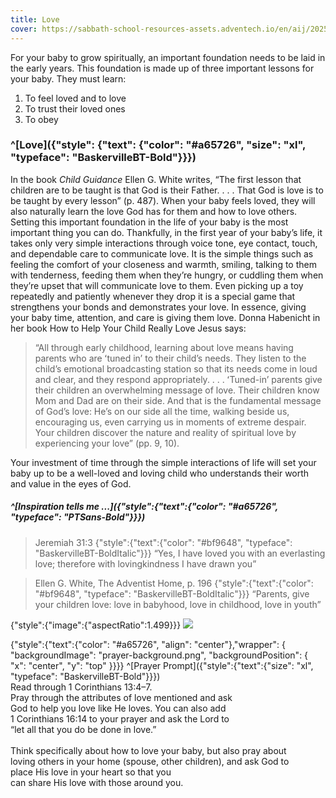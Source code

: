 ```yaml
---
title: Love
cover: https://sabbath-school-resources-assets.adventech.io/en/aij/2025-00-bb-pb/part-1-03-the-foundation-for-spiritual-growth/plant.png
---
```


For your baby to grow spiritually, an important foundation needs to be laid in the early years. This foundation is made up of three important lessons for your baby.
They must learn:

1. To feel loved and to love
2. To trust their loved ones
3. To obey


### ^[Love]({"style": {"text": {"color": "#a65726", "size": "xl", "typeface": "BaskervilleBT-Bold"}}})

In the book _Child Guidance_ Ellen G. White writes, “The first lesson that children are to be taught is that God is their Father. . . . That God is love is to be taught by every lesson” (p. 487). When your baby feels loved, they will also naturally learn the love God has for them and how to love others. Setting this important foundation in the life of your baby is the most important thing you can do. Thankfully, in the first year of your baby’s life, it takes only very simple interactions through voice tone, eye contact, touch, and dependable care to communicate love. It is the simple things such as feeling the comfort of your closeness and warmth, smiling, talking to them with tenderness, feeding them when they’re hungry, or cuddling them when they’re upset that will communicate love to them. Even picking up a toy repeatedly and patiently whenever they drop it is a special game that strengthens your bonds and demonstrates your love. In essence, giving your baby time, attention, and care is giving them love. Donna Habenicht in her book How to Help Your Child Really Love Jesus says:

> “All through early childhood, learning about love means having parents who are ʻtuned inʼ to their child’s needs. They listen to the child’s emotional broadcasting station so that its needs come in loud and clear, and they respond appropriately. . . . ʻTuned-inʼ parents give their children an overwhelming message of love. Their children know Mom and Dad are on their side. And that is the fundamental message of God’s love: He’s on our side all the time, walking beside us, encouraging us, even carrying us in moments of extreme despair. Your children discover the nature and reality of spiritual love by experiencing your love” (pp. 9, 10).

Your investment of time through the simple interactions of life will set your baby up to be a well-loved and loving child who understands their worth and value in the eyes of God.

##### ^[Inspiration tells me ...]({"style":{"text":{"color": "#a65726", "typeface": "PTSans-Bold"}}})

> <callout>Jeremiah 31:3</callout>
> {"style":{"text":{"color": "#bf9648", "typeface": "BaskervilleBT-BoldItalic"}}}
> “Yes, I have loved you with an everlasting love; therefore with lovingkindness I have drawn you”

> <callout>Ellen G. White, The Adventist Home, p. 196</callout>
> {"style":{"text":{"color": "#bf9648", "typeface": "BaskervilleBT-BoldItalic"}}}
> “Parents, give your children love: love in babyhood, love in childhood, love in youth”

{"style":{"image":{"aspectRatio":1.499}}}
![](https://sabbath-school-resources-assets.adventech.io/en/aij/2025-01-bb-pb/part-1-03-the-foundation-for-spiritual-growth/cover.png)

{"style":{"text":{"color": "#a65726", "align": "center"},"wrapper": { "backgroundImage": "prayer-background.png", "backgroundPosition": { "x": "center", "y": "top" }}}}
^[Prayer Prompt]({"style":{"text":{"size": "xl", "typeface": "BaskervilleBT-Bold"}}})\
Read through 1 Corinthians 13:4–7.\
Pray through the attributes of love mentioned and ask\
God to help you love like He loves. You can also add\
1 Corinthians 16:14 to your prayer and ask the Lord to\
“let all that you do be done in love.”\
\
Think specifically about how to love your baby, but also pray about\
loving others in your home (spouse, other children), and ask God to\
place His love in your heart so that you\
can share His love with those around you.